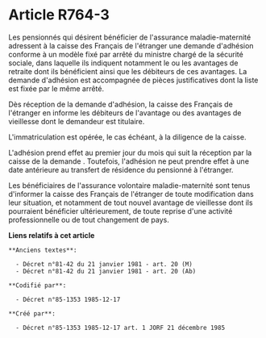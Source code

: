 # Article R764-3

Les pensionnés qui désirent bénéficier de l'assurance maladie-maternité adressent à la caisse des Français de l'étranger une
demande d'adhésion conforme à un modèle fixé par arrêté du ministre chargé de la sécurité sociale, dans laquelle ils
indiquent notamment le ou les avantages de retraite dont ils bénéficient ainsi que les débiteurs de ces avantages. La demande
d'adhésion est accompagnée de pièces justificatives dont la liste est fixée par le même arrêté. 

Dès réception de la demande d'adhésion, la caisse des Français de l'étranger en informe les débiteurs de l'avantage ou des
avantages de vieillesse dont le demandeur est titulaire. 

L'immatriculation est opérée, le cas échéant, à la diligence de la caisse. 

L'adhésion prend effet au premier jour du mois qui suit la réception par la caisse de la demande       . Toutefois,
l'adhésion ne peut prendre effet à une date antérieure au transfert de résidence du pensionné à l'étranger. 

Les bénéficiaires de l'assurance volontaire maladie-maternité sont tenus d'informer la caisse des Français de l'étranger de
toute modification dans leur situation, et notamment de tout nouvel avantage de vieillesse dont ils pourraient bénéficier
ultérieurement, de toute reprise d'une activité professionnelle ou de tout changement de pays.

**Liens relatifs à cet article**

	**Anciens textes**:

	  - Décret n°81-42 du 21 janvier 1981 - art. 20 (M)
	  - Décret n°81-42 du 21 janvier 1981 - art. 20 (Ab)

	**Codifié par**:

	  - Décret n°85-1353 1985-12-17

	**Créé par**:

	  - Décret n°85-1353 1985-12-17 art. 1 JORF 21 décembre 1985
